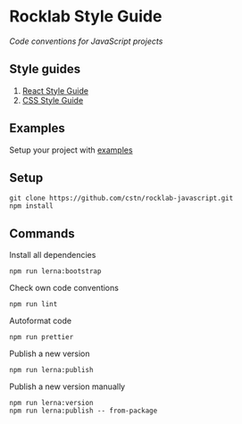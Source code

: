 # Rocklab Style Guide

_Code conventions for JavaScript projects_

## Style guides

1. [React Style Guide](./packages/eslint-config-rocklab)
1. [CSS Style Guide](./packages/stylelint-config-rocklab)

## Examples

Setup your project with [examples](./doc/examples)

## Setup

```shell script
git clone https://github.com/cstn/rocklab-javascript.git
npm install
````

## Commands

Install all dependencies

```shell script
npm run lerna:bootstrap
```

Check own code conventions

```shell script
npm run lint
````

Autoformat code

```shell script
npm run prettier
```

Publish a new version

```shell script
npm run lerna:publish
```

Publish a new version manually

```shell script
npm run lerna:version
npm run lerna:publish -- from-package 
```
